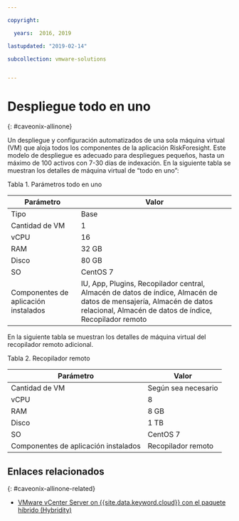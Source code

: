 ```yaml
---

copyright:

  years:  2016, 2019

lastupdated: "2019-02-14"

subcollection: vmware-solutions


---
```


# Despliegue todo en uno
{: #caveonix-allinone}

Un despliegue y configuración automatizados de una sola máquina virtual (VM) que aloja todos los componentes de la aplicación RiskForesight. Este modelo de despliegue es adecuado para despliegues pequeños, hasta un máximo de 100 activos con 7-30 días de indexación. En la siguiente tabla se muestran los detalles de máquina virtual de “todo en uno”:

Tabla 1. Parámetros todo en uno

|Parámetro	|Valor|
|---|---|
|Tipo	|Base|
|Cantidad de VM	|1|
|vCPU	|16|
|RAM	|32 GB|
|Disco	|80 GB|
|SO	|CentOS 7|
|Componentes de aplicación instalados|	IU, App, Plugins, Recopilador central, Almacén de datos de índice, Almacén de datos de mensajería, Almacén de datos relacional, Almacén de datos de índice, Recopilador remoto|

En la siguiente tabla se muestran los detalles de máquina virtual del recopilador remoto adicional.

Tabla 2. Recopilador remoto

|Parámetro	|Valor|
|---|---|
|Cantidad de VM	|Según sea necesario|
|vCPU	|8|
|RAM	|8 GB|
|Disco	|1 TB|
|SO	|CentOS 7|
|Componentes de aplicación instalados	|Recopilador remoto|

## Enlaces relacionados
{: #caveonix-allinone-related}

*   [VMware vCenter Server on {{site.data.keyword.cloud}} con el paquete híbrido (Hybridity)](/docs/services/vmwaresolutions/archiref/vcs?topic=vmware-solutions-vcs-hybridity-intro)
